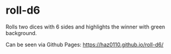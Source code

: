# roll-d6
Rolls two dices with 6 sides and highlights the winner with green background.

Can be seen via Github Pages:
https://haz0110.github.io/roll-d6/
